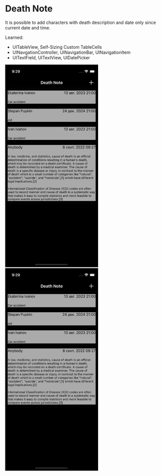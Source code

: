 # Death Note

It is possible to add characters with death description and date only since current date and time. 

Learned:
- UITableView, Self-Sizing Custom TableCells
- UINavgationController, UINavigationBar, UINavigationItem
- UITextField, UITextView, UIDatePicker

<img src="demo.png" alt="demo.png" width="300"/>
<img src="demo.png" alt="demo1.png" width="300"/>
